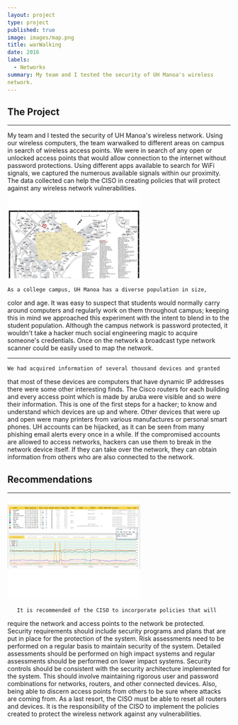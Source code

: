 ```yaml
---
layout: project
type: project
published: true
image: images/map.png 
title: warWalking	
date: 2016
labels:
  - Networks   
summary: My team and I tested the security of UH Manoa's wireless 
network.  
---
```


## The Project
<hr>
My team and I tested the security of UH Manoa's wireless network.  Using 
our wireless computers, the team warwalked to different areas on campus 
in search of wireless access points.  We were in search of any open or 
unlocked access points that would allow connection to the internet 
without password protections.  Using different apps available to search 
for WiFi signals, we captured the numerous available signals within our 
proximity.  The data collected can help the CISO in creating policies 
that will protect against any wireless network vulnerabilities.   

<img class="ui medium centered image" src="../images/map.png">

	As a college campus, UH Manoa has a diverse population in size, 
color and age. It was easy to suspect that students would normally carry 
around computers and regularly work on them throughout campus; keeping 
this in mind we approached this experiment with the intent to blend in to 
the student population. Although the campus network is password protected, 
it wouldn't take a hacker much social engineering magic to acquire 
someone's credentials. Once on the network a broadcast type network 
scanner could be easily used to map the network.
<hr>

	We had acquired information of several thousand devices and granted 
that most of these devices are computers that have dynamic IP addresses 
there were some other interesting finds. The Cisco routers for each 
building and every access point which is made by aruba were visible and 
so were their information. This is one of the first steps for a hacker; 
to know and understand which devices are up and where. Other devices that 
were up and open were many printers from various manufactures or personal 
smart phones.
	UH accounts can be hijacked, as it can be seen from many phishing 
email alerts every once in a while. If the compromised accounts are 
allowed to access networks, hackers can use them to break in the network 
device itself. If they can take over the network, they can obtain 
information from others who are also connected to the network.
## Recommendations
<hr>
<img class="ui medium centered image" src="../images/warWalkingData.png">

       It is recommended of the CISO to incorporate policies that will 
require the network and access points to the network be protected. 
Security requirements should include security programs and plans that are 
put in place for the protection of the system. Risk assessments need to 
be performed on a regular basis to maintain security of the system. 
Detailed assessments should be performed on high impact systems and 
regular assessments should be performed on lower impact systems. Security 
controls should be consistent with the security architecture implemented 
for the system. 
       This should involve maintaining rigorous user and password 
combinations for networks, routers, and other connected devices. Also, 
being able to discern access points from others to be sure where attacks 
are coming from. As a last resort, the CISO must be able to reset all 
routers and devices. It is the responsibility of the CISO to implement 
the policies created to protect the wireless network against any 
vulnerabilities.

